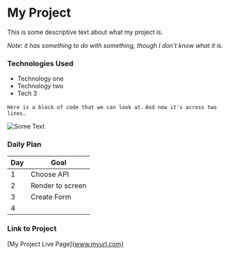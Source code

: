 # My Project

This is some descriptive text about what my project is.

_Note: it has something to do with something, though I don't know what it is._

### Technologies Used
- Technology one
- Technology two
- Tech 3


```Here is a block of code that we can look at.```
```And now it's across two lines.```

![Some Text](https://external-content.duckduckgo.com/iu/?u=https%3A%2F%2Ftse3.mm.bing.net%2Fth%3Fid%3DOIP.ubkEaryfdOKLzpatGzIoxQHaK6%26pid%3DApi&f=1&ipt=8910499d6c8608b0281676f21919fbe750eed17dee34a2c8ae6471b3d992aeca&ipo=images)

### Daily Plan
| Day | Goal |
|-----|------|
|1| Choose API|
|2|Render to screen|
|3|Create Form|
|4||


### Link to Project
[My Project Live Page]{www.myurl.com}
